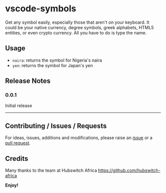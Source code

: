 # vscode-symbols

Get any symbol easily, especially those that aren't on your keyboard. It could be your native currency, degree symbols, greek alphabets, HTML5 entities, or even crypto currency. All you have to do is type the name.

## Usage

* `naira`: returns the symbol for Nigeria's naira
* `yen`: returns the symbol for Japan's yen

## Release Notes

### 0.0.1

Initial release

-----------------------------------------------------------------------------------------------------------

## Contributing / Issues / Requests
For ideas, issues, additions and modifications, please raise an [issue](https://github.com/hubswitch-africa/vscode-symbols/issues) or a [pull request](https://github.com/hubswitch-africa/vscode-symbols/pulls).

## Credits
Many thanks to the team at Hubswitch Africa https://github.com/hubswitch-africa

**Enjoy!**
